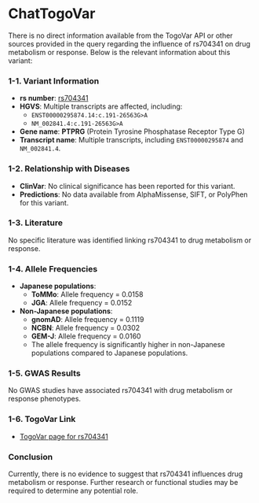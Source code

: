 # ChatTogoVar

There is no direct information available from the TogoVar API or other sources provided in the query regarding the influence of rs704341 on drug metabolism or response. Below is the relevant information about this variant:

### 1-1. Variant Information
- **rs number**: [rs704341](https://identifiers.org/dbsnp/rs704341)
- **HGVS**: Multiple transcripts are affected, including:
  - `ENST00000295874.14:c.191-26563G>A`
  - `NM_002841.4:c.191-26563G>A`
- **Gene name**: **PTPRG** (Protein Tyrosine Phosphatase Receptor Type G)
- **Transcript name**: Multiple transcripts, including `ENST00000295874` and `NM_002841.4`.

### 1-2. Relationship with Diseases
- **ClinVar**: No clinical significance has been reported for this variant.
- **Predictions**: No data available from AlphaMissense, SIFT, or PolyPhen for this variant.

### 1-3. Literature
No specific literature was identified linking rs704341 to drug metabolism or response.

### 1-4. Allele Frequencies
- **Japanese populations**:
  - **ToMMo**: Allele frequency = 0.0158
  - **JGA**: Allele frequency = 0.0152
- **Non-Japanese populations**:
  - **gnomAD**: Allele frequency = 0.1119
  - **NCBN**: Allele frequency = 0.0302
  - **GEM-J**: Allele frequency = 0.0160
  - The allele frequency is significantly higher in non-Japanese populations compared to Japanese populations.

### 1-5. GWAS Results
No GWAS studies have associated rs704341 with drug metabolism or response phenotypes.

### 1-6. TogoVar Link
- [TogoVar page for rs704341](https://jmorp.megabank.tohoku.ac.jp/search?query=3%3A61963062)

### Conclusion
Currently, there is no evidence to suggest that rs704341 influences drug metabolism or response. Further research or functional studies may be required to determine any potential role.
